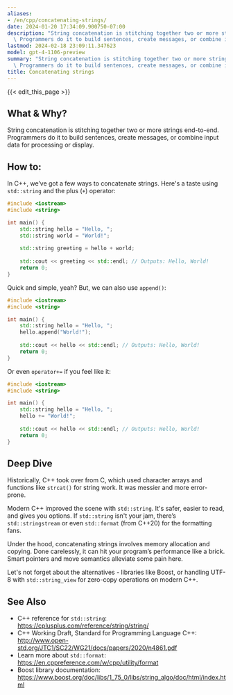 ```yaml
---
aliases:
- /en/cpp/concatenating-strings/
date: 2024-01-20 17:34:09.900750-07:00
description: "String concatenation is stitching together two or more strings end-to-end.\
  \ Programmers do it to build sentences, create messages, or combine input data\u2026"
lastmod: 2024-02-18 23:09:11.347623
model: gpt-4-1106-preview
summary: "String concatenation is stitching together two or more strings end-to-end.\
  \ Programmers do it to build sentences, create messages, or combine input data\u2026"
title: Concatenating strings
---
```


{{< edit_this_page >}}

## What & Why?
String concatenation is stitching together two or more strings end-to-end. Programmers do it to build sentences, create messages, or combine input data for processing or display.

## How to:
In C++, we’ve got a few ways to concatenate strings. Here's a taste using `std::string` and the plus (`+`) operator:

```cpp
#include <iostream>
#include <string>

int main() {
    std::string hello = "Hello, ";
    std::string world = "World!";
    
    std::string greeting = hello + world;
    
    std::cout << greeting << std::endl; // Outputs: Hello, World!
    return 0;
}
```

Quick and simple, yeah? But, we can also use `append()`:

```cpp
#include <iostream>
#include <string>

int main() {
    std::string hello = "Hello, ";
    hello.append("World!");
    
    std::cout << hello << std::endl; // Outputs: Hello, World!
    return 0;
}
```

Or even `operator+=` if you feel like it:

```cpp
#include <iostream>
#include <string>

int main() {
    std::string hello = "Hello, ";
    hello += "World!";
    
    std::cout << hello << std::endl; // Outputs: Hello, World!
    return 0;
}
```

## Deep Dive
Historically, C++ took over from C, which used character arrays and functions like `strcat()` for string work. It was messier and more error-prone.

Modern C++ improved the scene with `std::string`. It's safer, easier to read, and gives you options. If `std::string` isn't your jam, there’s `std::stringstream` or even `std::format` (from C++20) for the formatting fans.

Under the hood, concatenating strings involves memory allocation and copying. Done carelessly, it can hit your program’s performance like a brick. Smart pointers and move semantics alleviate some pain here.

Let's not forget about the alternatives - libraries like Boost, or handling UTF-8 with `std::string_view` for zero-copy operations on modern C++.

## See Also
- C++ reference for `std::string`: https://cplusplus.com/reference/string/string/
- C++ Working Draft, Standard for Programming Language C++: http://www.open-std.org/JTC1/SC22/WG21/docs/papers/2020/n4861.pdf
- Learn more about `std::format`: https://en.cppreference.com/w/cpp/utility/format
- Boost library documentation: https://www.boost.org/doc/libs/1_75_0/libs/string_algo/doc/html/index.html
